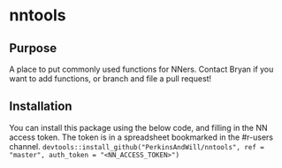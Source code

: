 # nntools

## Purpose
A place to put commonly used functions for NNers. Contact Bryan if you want to add functions, or branch and file a pull request!

## Installation
You can install this package using the below code, and filling in the NN access token. The token is in a spreadsheet bookmarked in the #r-users channel. 
`devtools::install_github("PerkinsAndWill/nntools",
                          ref = "master",
                          auth_token = "<NN_ACCESS_TOKEN>")`
